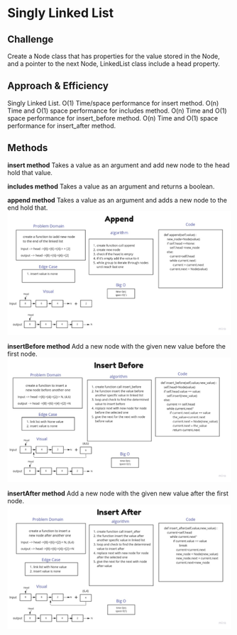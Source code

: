 # Singly Linked List

## Challenge

Create a Node class that has properties for the value stored in the Node, and a pointer to the next Node, LinkedList class include a head property.

## Approach & Efficiency

Singly Linked List.
O(1) Time/space performance for insert method.
O(n) Time and O(1) space performance for includes method.
O(n) Time and O(1) space performance for insert_before method.
O(n) Time and O(1) space performance for insert_after method.

## Methods

**insert method**
Takes a value as an argument and add new node to the head hold that value.

**includes method**
Takes a value as an argument and returns a boolean.

**append method**
Takes a value as an argument and adds a new node to the end hold that.
![append](python/code_challenges/linked-list/assets/append.jpg)

**insertBefore method**
Add a new node with the given new value before the first node.
![insert_before](python/code_challenges/linked-list/assets/insert-before.jpg)

**insertAfter method**
Add a new node with the given new value after the first node.
![insert_after](python/code_challenges/linked-list/assets/insert-after.jpg)